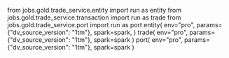 from jobs.gold.trade_service.entity import run as entity
from jobs.gold.trade_service.transaction import run as trade
from jobs.gold.trade_service.port import run as port
entity(
    env="pro",
    params={"dv_source_version": "1tm"},
    spark=spark,
)
trade(
    env="pro",
    params={"dv_source_version": "1tm"},
    spark=spark
)
port(
    env="pro",
    params={"dv_source_version": "1tm"},
    spark=spark
)
